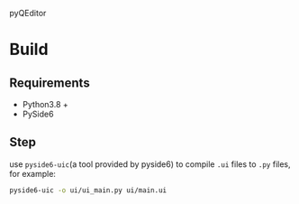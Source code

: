 pyQEditor

# Build
## Requirements
* Python3.8 +
* PySide6

## Step
use `pyside6-uic`(a tool provided by pyside6) to compile `.ui` files to `.py` files, for example: 
```bash
pyside6-uic -o ui/ui_main.py ui/main.ui
```
